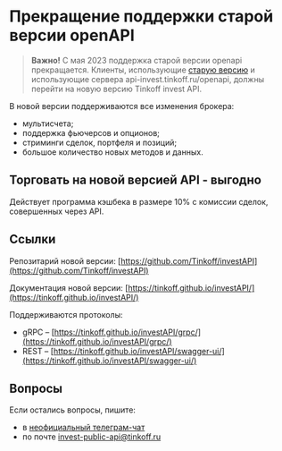 # Прекращение поддержки старой версии openAPI

>**Важно!**
>С мая 2023 поддержка старой версии openapi прекращается.
Клиенты, использующие [старую версию](https://github.com/Tinkoff/invest-openapi/) и использующие сервера api-invest.tinkoff.ru/openapi, должны перейти на новую версию Tinkoff invest API.

В новой версии поддерживаются все изменения брокера:

* мультисчета;
* поддержка фьючерсов и опционов;
* стриминги сделок, портфеля и позиций;
* большое количество новых методов и данных.

## Торговать на новой версией API - выгодно

Действует программа кэшбека в размере 10% с комиссии сделок, совершенных через API.

## Ссылки

Репозитарий новой версии: [https://github.com/Tinkoff/investAPI](https://github.com/Tinkoff/investAPI)

Документация новой версии: [https://tinkoff.github.io/investAPI/](https://tinkoff.github.io/investAPI/)

Поддерживаются протоколы:

* gRPC – [https://tinkoff.github.io/investAPI/grpc/](https://tinkoff.github.io/investAPI/grpc/)
* REST – [https://tinkoff.github.io/investAPI/swagger-ui/](https://tinkoff.github.io/investAPI/swagger-ui/)

## Вопросы

Если остались вопросы, пишите:

* в [неофициальный телеграм-чат](https://t.me/joinchat/VaW05CDzcSdsPULM)
* по почте [invest-public-api@tinkoff.ru](mailto:invest-public-api@tinkoff.ru)

